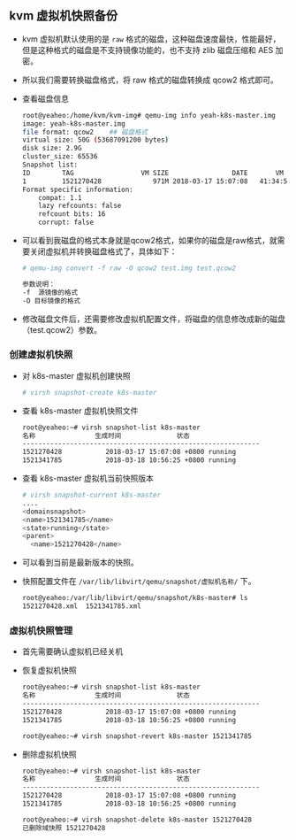 ## kvm 虚拟机快照备份
- kvm 虚拟机默认使用的是 `raw` 格式的磁盘，这种磁盘速度最快，性能最好，但是这种格式的磁盘是不支持镜像功能的，也不支持 zlib 磁盘压缩和 AES 加密。
- 所以我们需要转换磁盘格式，将 raw 格式的磁盘转换成 qcow2 格式即可。

- 查看磁盘信息
  
  ```bash
  root@yeaheo:/home/kvm/kvm-img# qemu-img info yeah-k8s-master.img 
  image: yeah-k8s-master.img
  file format: qcow2    ## 磁盘格式
  virtual size: 50G (53687091200 bytes)
  disk size: 2.9G
  cluster_size: 65536
  Snapshot list:
  ID        TAG                 VM SIZE                DATE       VM CLOCK
  1         1521270428             971M 2018-03-17 15:07:08   41:34:50.052
  Format specific information:
      compat: 1.1
      lazy refcounts: false
      refcount bits: 16
      corrupt: false
  ```
- 可以看到我磁盘的格式本身就是qcow2格式，如果你的磁盘是raw格式，就需要关闭虚拟机并转换磁盘格式了，具体如下：
  
  ```bash
  # qemu-img convert -f raw -O qcow2 test.img test.qcow2 
  
  参数说明：
  -f  源镜像的格式   
  -O 目标镜像的格式
  ```
- 修改磁盘文件后，还需要修改虚拟机配置文件，将磁盘的信息修改成新的磁盘（test.qcow2）参数。

### 创建虚拟机快照
- 对 k8s-master 虚拟机创建快照
  
  ```bash
  # virsh snapshot-create k8s-master
  ```
- 查看 k8s-master 虚拟机快照文件
  
  ```bash
  root@yeaheo:~# virsh snapshot-list k8s-master
  名称               生成时间              状态
  ------------------------------------------------------------
  1521270428           2018-03-17 15:07:08 +0800 running
  1521341785           2018-03-18 10:56:25 +0800 running
  ```
- 查看 k8s-master 虚拟机当前快照版本
  
  ```bash
  # virsh snapshot-current k8s-master
  ....
  <domainsnapshot>
  <name>1521341785</name>
  <state>running</state>
  <parent>
    <name>1521270428</name>
  ```
- 可以看到当前是最新版本的快照。
- 快照配置文件在 `/var/lib/libvirt/qemu/snapshot/虚拟机名称/` 下。
  
  ```bash
  root@yeaheo:/var/lib/libvirt/qemu/snapshot/k8s-master# ls
  1521270428.xml  1521341785.xml
  ```
### 虚拟机快照管理
- 首先需要确认虚拟机已经关机
- 恢复虚拟机快照
  
  ```bash
  root@yeaheo:~# virsh snapshot-list k8s-master
  名称               生成时间              状态
  ------------------------------------------------------------
  1521270428           2018-03-17 15:07:08 +0800 running
  1521341785           2018-03-18 10:56:25 +0800 running
  
  root@yeaheo:~# virsh snapshot-revert k8s-master 1521341785
  ```
- 删除虚拟机快照
  
  ```bash
  root@yeaheo:~# virsh snapshot-list k8s-master
  名称               生成时间              状态
  ------------------------------------------------------------
  1521270428           2018-03-17 15:07:08 +0800 running
  1521341785           2018-03-18 10:56:25 +0800 running
  
  root@yeaheo:~# virsh snapshot-delete k8s-master 1521270428
  已删除域快照 1521270428
  ```
  




  
